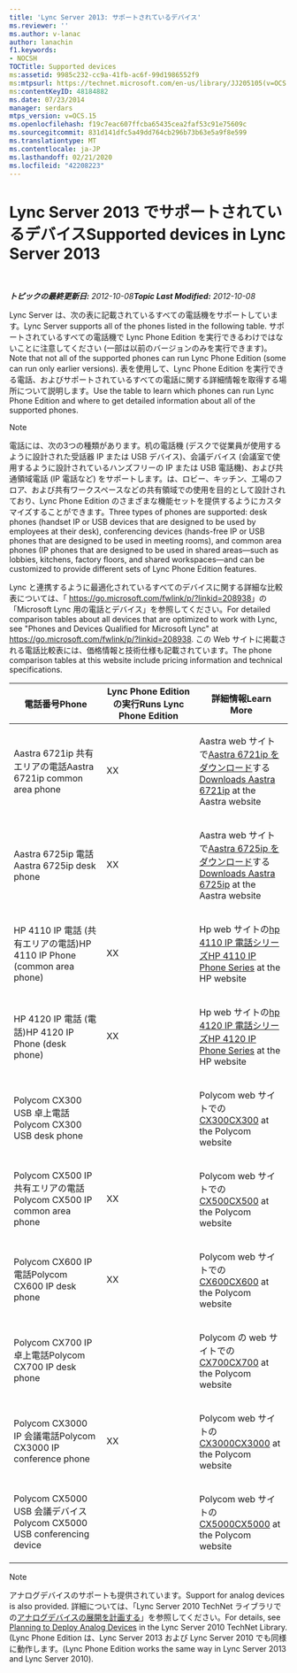 ```yaml
---
title: 'Lync Server 2013: サポートされているデバイス'
ms.reviewer: ''
ms.author: v-lanac
author: lanachin
f1.keywords:
- NOCSH
TOCTitle: Supported devices
ms:assetid: 9985c232-cc9a-41fb-ac6f-99d1986552f9
ms:mtpsurl: https://technet.microsoft.com/en-us/library/JJ205105(v=OCS.15)
ms:contentKeyID: 48184882
ms.date: 07/23/2014
manager: serdars
mtps_version: v=OCS.15
ms.openlocfilehash: f19c7eac607ffcba65435cea2faf53c91e75609c
ms.sourcegitcommit: 831d141dfc5a49dd764cb296b73b63e5a9f8e599
ms.translationtype: MT
ms.contentlocale: ja-JP
ms.lasthandoff: 02/21/2020
ms.locfileid: "42208223"
---
```

<div data-xmlns="http://www.w3.org/1999/xhtml">

<div class="topic" data-xmlns="http://www.w3.org/1999/xhtml" data-msxsl="urn:schemas-microsoft-com:xslt" data-cs="https://msdn.microsoft.com/">

<div data-asp="https://msdn2.microsoft.com/asp">

# <a name="supported-devices-in-lync-server-2013"></a><span data-ttu-id="9e278-102">Lync Server 2013 でサポートされているデバイス</span><span class="sxs-lookup"><span data-stu-id="9e278-102">Supported devices in Lync Server 2013</span></span>

</div>

<div id="mainSection">

<div id="mainBody">

<span> </span>

<span data-ttu-id="9e278-103">_**トピックの最終更新日:** 2012-10-08_</span><span class="sxs-lookup"><span data-stu-id="9e278-103">_**Topic Last Modified:** 2012-10-08_</span></span>

<span data-ttu-id="9e278-104">Lync Server は、次の表に記載されているすべての電話機をサポートしています。</span><span class="sxs-lookup"><span data-stu-id="9e278-104">Lync Server supports all of the phones listed in the following table.</span></span> <span data-ttu-id="9e278-105">サポートされているすべての電話機で Lync Phone Edition を実行できるわけではないことに注意してください (一部は以前のバージョンのみを実行できます)。</span><span class="sxs-lookup"><span data-stu-id="9e278-105">Note that not all of the supported phones can run Lync Phone Edition (some can run only earlier versions).</span></span> <span data-ttu-id="9e278-106">表を使用して、Lync Phone Edition を実行できる電話、およびサポートされているすべての電話に関する詳細情報を取得する場所について説明します。</span><span class="sxs-lookup"><span data-stu-id="9e278-106">Use the table to learn which phones can run Lync Phone Edition and where to get detailed information about all of the supported phones.</span></span>

<div>


> [!NOTE]  
> <span data-ttu-id="9e278-107">電話には、次の3つの種類があります。机の電話機 (デスクで従業員が使用するように設計された受話器 IP または USB デバイス)、会議デバイス (会議室で使用するように設計されているハンズフリーの IP または USB 電話機)、および共通領域電話 (IP 電話など) をサポートします。は、ロビー、キッチン、工場のフロア、および共有ワークスペースなどの共有領域での使用を目的として設計されており、Lync Phone Edition のさまざまな機能セットを提供するようにカスタマイズすることができます。</span><span class="sxs-lookup"><span data-stu-id="9e278-107">Three types of phones are supported: desk phones (handset IP or USB devices that are designed to be used by employees at their desk), conferencing devices (hands-free IP or USB phones that are designed to be used in meeting rooms), and common area phones (IP phones that are designed to be used in shared areas—such as lobbies, kitchens, factory floors, and shared workspaces—and can be customized to provide different sets of Lync Phone Edition features.</span></span>



</div>

<span data-ttu-id="9e278-108">Lync と連携するように最適化されているすべてのデバイスに関する詳細な比較表については、「 <https://go.microsoft.com/fwlink/p/?linkid=208938>」の「Microsoft Lync 用の電話とデバイス」を参照してください。</span><span class="sxs-lookup"><span data-stu-id="9e278-108">For detailed comparison tables about all devices that are optimized to work with Lync, see "Phones and Devices Qualified for Microsoft Lync" at <https://go.microsoft.com/fwlink/p/?linkid=208938>.</span></span> <span data-ttu-id="9e278-109">この Web サイトに掲載される電話比較表には、価格情報と技術仕様も記載されています。</span><span class="sxs-lookup"><span data-stu-id="9e278-109">The phone comparison tables at this website include pricing information and technical specifications.</span></span>


<table>
<colgroup>
<col style="width: 33%" />
<col style="width: 33%" />
<col style="width: 33%" />
</colgroup>
<thead>
<tr class="header">
<th><span data-ttu-id="9e278-110">電話番号</span><span class="sxs-lookup"><span data-stu-id="9e278-110">Phone</span></span></th>
<th><span data-ttu-id="9e278-111">Lync Phone Edition の実行</span><span class="sxs-lookup"><span data-stu-id="9e278-111">Runs Lync Phone Edition</span></span></th>
<th><span data-ttu-id="9e278-112">詳細情報</span><span class="sxs-lookup"><span data-stu-id="9e278-112">Learn More</span></span></th>
</tr>
</thead>
<tbody>
<tr class="odd">
<td><p><span data-ttu-id="9e278-113">Aastra 6721ip 共有エリアの電話</span><span class="sxs-lookup"><span data-stu-id="9e278-113">Aastra 6721ip common area phone</span></span></p></td>
<td><p><span data-ttu-id="9e278-114">X</span><span class="sxs-lookup"><span data-stu-id="9e278-114">X</span></span></p></td>
<td><p><span data-ttu-id="9e278-115">Aastra web サイトで<a href="http://www.aastra.com/document-library.htm?curr_fam=aastra+6720ip%26curr_nav=2%26prod_id=6074">Aastra 6721ip をダウンロード</a>する</span><span class="sxs-lookup"><span data-stu-id="9e278-115"><a href="http://www.aastra.com/document-library.htm?curr_fam=aastra+6720ip%26curr_nav=2%26prod_id=6074">Downloads Aastra 6721ip</a> at the Aastra website</span></span></p></td>
</tr>
<tr class="even">
<td><p><span data-ttu-id="9e278-116">Aastra 6725ip 電話</span><span class="sxs-lookup"><span data-stu-id="9e278-116">Aastra 6725ip desk phone</span></span></p></td>
<td><p><span data-ttu-id="9e278-117">X</span><span class="sxs-lookup"><span data-stu-id="9e278-117">X</span></span></p></td>
<td><p><span data-ttu-id="9e278-118">Aastra web サイトで<a href="http://www.aastra.com/document-library.htm?curr_fam=aastra+6720ip%26curr_nav=2%26prod_id=12991">Aastra 6725ip をダウンロード</a>する</span><span class="sxs-lookup"><span data-stu-id="9e278-118"><a href="http://www.aastra.com/document-library.htm?curr_fam=aastra+6720ip%26curr_nav=2%26prod_id=12991">Downloads Aastra 6725ip</a> at the Aastra website</span></span></p></td>
</tr>
<tr class="odd">
<td><p><span data-ttu-id="9e278-119">HP 4110 IP 電話 (共有エリアの電話)</span><span class="sxs-lookup"><span data-stu-id="9e278-119">HP 4110 IP Phone (common area phone)</span></span></p></td>
<td><p><span data-ttu-id="9e278-120">X</span><span class="sxs-lookup"><span data-stu-id="9e278-120">X</span></span></p></td>
<td><p><span data-ttu-id="9e278-121">Hp web サイトの<a href="http://h20000.www2.hp.com/bizsupport/techsupport/home.jsp?lang=en%2cen%26cc=us%2cus%26prodtypeid=12883%26prodseriesid=5171755">hp 4110 IP 電話シリーズ</a></span><span class="sxs-lookup"><span data-stu-id="9e278-121"><a href="http://h20000.www2.hp.com/bizsupport/techsupport/home.jsp?lang=en%2cen%26cc=us%2cus%26prodtypeid=12883%26prodseriesid=5171755">HP 4110 IP Phone Series</a> at the HP website</span></span></p></td>
</tr>
<tr class="even">
<td><p><span data-ttu-id="9e278-122">HP 4120 IP 電話 (電話)</span><span class="sxs-lookup"><span data-stu-id="9e278-122">HP 4120 IP Phone (desk phone)</span></span></p></td>
<td><p><span data-ttu-id="9e278-123">X</span><span class="sxs-lookup"><span data-stu-id="9e278-123">X</span></span></p></td>
<td><p><span data-ttu-id="9e278-124">Hp web サイトの<a href="http://h20000.www2.hp.com/bizsupport/techsupport/home.jsp?lang=en%2cen%26cc=us%2cus%26prodtypeid=12883%26prodseriesid=5204220">hp 4120 IP 電話シリーズ</a></span><span class="sxs-lookup"><span data-stu-id="9e278-124"><a href="http://h20000.www2.hp.com/bizsupport/techsupport/home.jsp?lang=en%2cen%26cc=us%2cus%26prodtypeid=12883%26prodseriesid=5204220">HP 4120 IP Phone Series</a> at the HP website</span></span></p></td>
</tr>
<tr class="odd">
<td><p><span data-ttu-id="9e278-125">Polycom CX300 USB 卓上電話</span><span class="sxs-lookup"><span data-stu-id="9e278-125">Polycom CX300 USB desk phone</span></span></p></td>
<td></td>
<td><p><span data-ttu-id="9e278-126">Polycom web サイトでの<a href="https://support.polycom.com/polycomservice/support/us/support/voice/cx/communicator_cx300.html">CX300</a></span><span class="sxs-lookup"><span data-stu-id="9e278-126"><a href="https://support.polycom.com/polycomservice/support/us/support/voice/cx/communicator_cx300.html">CX300</a> at the Polycom website</span></span></p></td>
</tr>
<tr class="even">
<td><p><span data-ttu-id="9e278-127">Polycom CX500 IP 共有エリアの電話</span><span class="sxs-lookup"><span data-stu-id="9e278-127">Polycom CX500 IP common area phone</span></span></p></td>
<td><p><span data-ttu-id="9e278-128">X</span><span class="sxs-lookup"><span data-stu-id="9e278-128">X</span></span></p></td>
<td><p><span data-ttu-id="9e278-129">Polycom web サイトでの<a href="https://support.polycom.com/polycomservice/support/us/support/voice/cx/communicator_cx500.html">CX500</a></span><span class="sxs-lookup"><span data-stu-id="9e278-129"><a href="https://support.polycom.com/polycomservice/support/us/support/voice/cx/communicator_cx500.html">CX500</a> at the Polycom website</span></span></p></td>
</tr>
<tr class="odd">
<td><p><span data-ttu-id="9e278-130">Polycom CX600 IP 電話</span><span class="sxs-lookup"><span data-stu-id="9e278-130">Polycom CX600 IP desk phone</span></span></p></td>
<td><p><span data-ttu-id="9e278-131">X</span><span class="sxs-lookup"><span data-stu-id="9e278-131">X</span></span></p></td>
<td><p><span data-ttu-id="9e278-132">Polycom web サイトでの<a href="https://support.polycom.com/polycomservice/support/us/support/voice/cx/communicator_cx600.html">CX600</a></span><span class="sxs-lookup"><span data-stu-id="9e278-132"><a href="https://support.polycom.com/polycomservice/support/us/support/voice/cx/communicator_cx600.html">CX600</a> at the Polycom website</span></span></p></td>
</tr>
<tr class="even">
<td><p><span data-ttu-id="9e278-133">Polycom CX700 IP 卓上電話</span><span class="sxs-lookup"><span data-stu-id="9e278-133">Polycom CX700 IP desk phone</span></span></p></td>
<td></td>
<td><p><span data-ttu-id="9e278-134">Polycom の web サイトでの<a href="https://support.polycom.com/polycomservice/support/us/support/voice/cx/communicator_cx700.html">CX700</a></span><span class="sxs-lookup"><span data-stu-id="9e278-134"><a href="https://support.polycom.com/polycomservice/support/us/support/voice/cx/communicator_cx700.html">CX700</a> at the Polycom website</span></span></p></td>
</tr>
<tr class="odd">
<td><p><span data-ttu-id="9e278-135">Polycom CX3000 IP 会議電話</span><span class="sxs-lookup"><span data-stu-id="9e278-135">Polycom CX3000 IP conference phone</span></span></p></td>
<td><p><span data-ttu-id="9e278-136">X</span><span class="sxs-lookup"><span data-stu-id="9e278-136">X</span></span></p></td>
<td><p><span data-ttu-id="9e278-137">Polycom web サイトの<a href="https://support.polycom.com/polycomservice/support/us/support/voice/cx/cx3000.html">CX3000</a></span><span class="sxs-lookup"><span data-stu-id="9e278-137"><a href="https://support.polycom.com/polycomservice/support/us/support/voice/cx/cx3000.html">CX3000</a> at the Polycom website</span></span></p></td>
</tr>
<tr class="even">
<td><p><span data-ttu-id="9e278-138">Polycom CX5000 USB 会議デバイス</span><span class="sxs-lookup"><span data-stu-id="9e278-138">Polycom CX5000 USB conferencing device</span></span></p></td>
<td></td>
<td><p><span data-ttu-id="9e278-139">Polycom web サイトの<a href="https://support.polycom.com/polycomservice/support/us/support/voice/cx/cx5000.html">CX5000</a></span><span class="sxs-lookup"><span data-stu-id="9e278-139"><a href="https://support.polycom.com/polycomservice/support/us/support/voice/cx/cx5000.html">CX5000</a> at the Polycom website</span></span></p></td>
</tr>
</tbody>
</table>


<div>


> [!NOTE]  
> <span data-ttu-id="9e278-140">アナログデバイスのサポートも提供されています。</span><span class="sxs-lookup"><span data-stu-id="9e278-140">Support for analog devices is also provided.</span></span> <span data-ttu-id="9e278-141">詳細については、「Lync Server 2010 TechNet ライブラリでの<A href="https://go.microsoft.com/fwlink/p/?linkid=257502">アナログデバイスの展開を計画する</A>」を参照してください。</span><span class="sxs-lookup"><span data-stu-id="9e278-141">For details, see <A href="https://go.microsoft.com/fwlink/p/?linkid=257502">Planning to Deploy Analog Devices</A> in the Lync Server 2010 TechNet Library.</span></span> <span data-ttu-id="9e278-142">(Lync Phone Edition は、Lync Server 2013 および Lync Server 2010 でも同様に動作します。</span><span class="sxs-lookup"><span data-stu-id="9e278-142">(Lync Phone Edition works the same way in Lync Server 2013 and Lync Server 2010).</span></span>



</div>

</div>

<span> </span>

</div>

</div>

</div>

